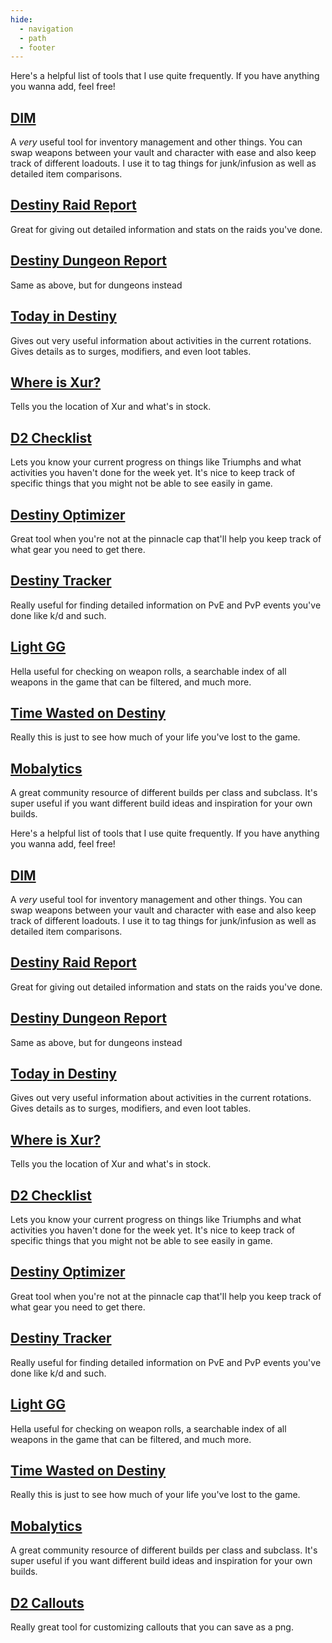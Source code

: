 ```yaml
---  
hide:  
  - navigation  
  - path  
  - footer  
---  
```

  
Here's a helpful list of tools that I use quite frequently. If you have anything you wanna add, feel free!  
  
## [DIM](https://app.destinyitemmanager.com/)  
  
A *very* useful tool for inventory management and other things. You can swap weapons between your vault and character with ease and also keep track of different loadouts. I use it to tag things for junk/infusion as well as detailed item comparisons.  
  
## [Destiny Raid Report](https://raid.report)  
  
Great for giving out detailed information and stats on the raids you've done.  
  
## [Destiny Dungeon Report](https://dungeon.report)  
  
Same as above, but for dungeons instead  
  
## [Today in Destiny](https://todayindestiny.com/)  
  
Gives out very useful information about activities in the current rotations. Gives details as to surges, modifiers, and even loot tables.  
  
## [Where is Xur?](https://whereisxur.com/)  
  
Tells you the location of Xur and what's in stock.  
  
## [D2 Checklist](https://www.d2checklist.com/home)  
  
Lets you know your current progress on things like Triumphs and what activities you haven't done for the week yet. It's nice to keep track of specific things that you might not be able to see easily in game.  
  
## [Destiny Optimizer](https://destinyoptimizer.com/)  
  
Great tool when you're not at the pinnacle cap that'll help you keep track of what gear you need to get there.  
  
## [Destiny Tracker](https://destinytracker.com/)  
  
Really useful for finding detailed information on PvE and PvP events you've done like k/d and such.  
  
## [Light GG](https://www.light.gg/)  
  
Hella useful for checking on weapon rolls, a searchable index of all weapons in the game that can be filtered, and much more.  
  
## [Time Wasted on Destiny](https://wastedondestiny.com/)  
  
Really this is just to see how much of your life you've lost to the game.  
  
## [Mobalytics](https://mobalytics.gg/destiny-2/)  
  
A great community resource of different builds per class and subclass. It's super useful if you want different build ideas and inspiration for your own builds.  
  
Here's a helpful list of tools that I use quite frequently. If you have anything you wanna add, feel free!  
  
## [DIM](https://app.destinyitemmanager.com/)  
  
A *very* useful tool for inventory management and other things. You can swap weapons between your vault and character with ease and also keep track of different loadouts. I use it to tag things for junk/infusion as well as detailed item comparisons.  
  
## [Destiny Raid Report](https://raid.report)  
  
Great for giving out detailed information and stats on the raids you've done.  
  
## [Destiny Dungeon Report](https://dungeon.report)  
  
Same as above, but for dungeons instead  
  
## [Today in Destiny](https://todayindestiny.com/)  
  
Gives out very useful information about activities in the current rotations. Gives details as to surges, modifiers, and even loot tables.  
  
## [Where is Xur?](https://whereisxur.com/)  
  
Tells you the location of Xur and what's in stock.  
  
## [D2 Checklist](https://www.d2checklist.com/home)  
  
Lets you know your current progress on things like Triumphs and what activities you haven't done for the week yet. It's nice to keep track of specific things that you might not be able to see easily in game.  
  
## [Destiny Optimizer](https://destinyoptimizer.com/)  
  
Great tool when you're not at the pinnacle cap that'll help you keep track of what gear you need to get there.  
  
## [Destiny Tracker](https://destinytracker.com/)  
  
Really useful for finding detailed information on PvE and PvP events you've done like k/d and such.  
  
## [Light GG](https://www.light.gg/)  
  
Hella useful for checking on weapon rolls, a searchable index of all weapons in the game that can be filtered, and much more.  
  
## [Time Wasted on Destiny](https://wastedondestiny.com/)  
  
Really this is just to see how much of your life you've lost to the game.  
  
## [Mobalytics](https://mobalytics.gg/destiny-2/)  
  
A great community resource of different builds per class and subclass. It's super useful if you want different build ideas and inspiration for your own builds.  
  
## [D2 Callouts](https://d2callouts.com/)  
  
Really great tool for customizing callouts that you can save as a png.  
